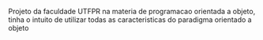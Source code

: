 Projeto da faculdade UTFPR na materia de programacao orientada a objeto, tinha o intuito de utilizar todas as caracteristicas do paradigma orientado a objeto
